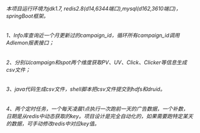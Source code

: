###### 本项目运行环境为jdk1.7, redis2.8(d14,6344端口),mysql(d162,3610端口)，springBoot框架。
###### 1、Info库查询近一个月更新过的campaign_id，循环所有campaign_id调用Adlemon报表接口；
###### 2、分别以campaign和spot两个维度获取PV、UV、Click、Clicker等信息生成csv文件；
###### 3、java代码生成csv文件，shell脚本把csv文件提交到hdfs和druid。
###### 4、两个定时任务，一个每天凌晨1点执行一次跑前一天的广告数据，一个补数，日期是从redis中动态获取的key。项目设计是完全自动化的，如果需要跑特定某天的数据，可手动修改redis中对应key值。
